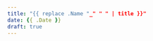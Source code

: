 ```yaml
---
title: "{{ replace .Name "_" " " | title }}"
date: {{ .Date }}
draft: true
---
```


<!-- START doctoc generated TOC please keep comment here to allow auto update -->
<!-- END doctoc generated TOC please keep comment here to allow auto update -->
